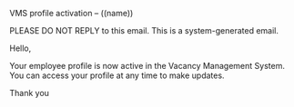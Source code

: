 VMS profile activation – ((name))


PLEASE DO NOT REPLY to this email. This is a system-generated email.

Hello, 

Your employee profile is now active in the Vacancy Management System. You can access your profile at any time to make updates.

Thank you
